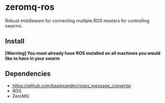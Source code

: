 zeromq-ros
========

Robust middleware for connecting multiple ROS masters for controlling swarms.

## Install

**[Warning] You must already have ROS installed on all machines you would like to have
in your swarm**


## Dependencies
- https://github.com/baalexander/rospy_message_converter
- ROS
- ZeroMQ
